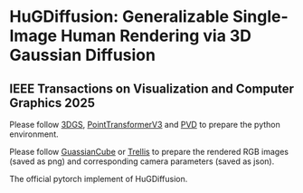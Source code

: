 # HuGDiffusion: Generalizable Single-Image Human Rendering via 3D Gaussian Diffusion  
## IEEE Transactions on Visualization and Computer Graphics 2025

Please follow [3DGS](https://github.com/graphdeco-inria/gaussian-splatting), [PointTransformerV3](https://github.com/Pointcept/Pointcept) and [PVD](https://github.com/alexzhou907/PVD) to prepare the python environment.

Please follow [GuassianCube](https://gaussiancube.github.io/) or [Trellis](https://github.com/microsoft/TRELLIS) to prepare the rendered RGB images (saved as png) and corresponding camera parameters (saved as json).

The official pytorch implement of HuGDiffusion.
